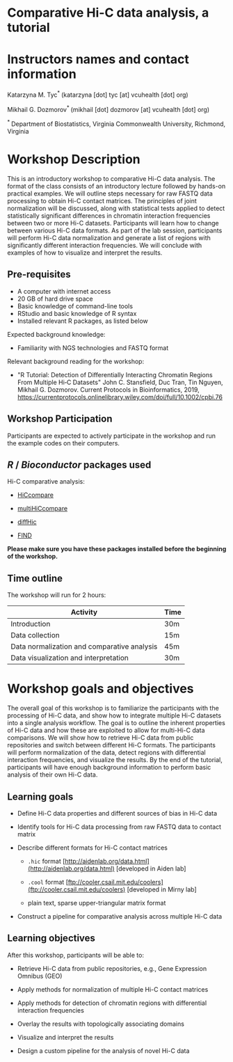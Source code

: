 
# Comparative Hi-C data analysis, a tutorial

# Instructors names and contact information

Katarzyna M. Tyc<sup>* </sup> (katarzyna [dot] tyc [at] vcuhealth [dot] org)

Mikhail G. Dozmorov<sup>* </sup> (mikhail [dot] dozmorov [at] vcuhealth [dot] org)

<sup>* </sup> Department of Biostatistics, Virginia Commonwealth University, Richmond, Virginia

# Workshop Description

This is an introductory workshop to comparative Hi-C data analysis. The format of the class consists of an introductory lecture followed by hands-on practical examples. We will outline steps necessary for raw FASTQ data processing to obtain Hi-C contact matrices. The principles of joint normalization will be discussed, along with statistical tests applied to detect statistically significant differences in chromatin interaction frequencies between two or more Hi-C datasets. Participants will learn how to change between various Hi-C data formats. As part of the lab session, participants will perform Hi-C data normalization and generate a list of regions with significantly different interaction frequencies. We will conclude with examples of how to visualize and interpret the results.

## Pre-requisites

* A computer with internet access 
* 20 GB of hard drive space
* Basic knowledge of command-line tools
* RStudio and basic knowledge of R syntax
* Installed relevant R packages, as listed below

Expected background knowledge:

* Familiarity with NGS technologies and FASTQ format

Relevant background reading for the workshop:  

* "R Tutorial: Detection of Differentially Interacting Chromatin Regions From Multiple Hi‐C Datasets" John C. Stansfield, Duc Tran, Tin Nguyen, Mikhail G. Dozmorov. Current Protocols in Bioinformatics, 2019, https://currentprotocols.onlinelibrary.wiley.com/doi/full/10.1002/cpbi.76

## Workshop Participation

Participants are expected to actively participate in the workshop and run the example codes on their computers.

## _R_ / _Bioconductor_ packages used

Hi-C comparative analysis:

* [HiCcompare](https://www.bioconductor.org/packages/release/bioc/html/HiCcompare.html)

* [multiHiCcompare](https://bioconductor.org/packages/release/bioc/html/multiHiCcompare.html) 

* [diffHic](https://bioconductor.org/packages/release/bioc/html/diffHic.html)

* [FIND](https://bitbucket.org/nadhir/find/downloads/)

__Please make sure you have these packages installed before the beginning of the workshop.__

## Time outline

The workshop will run for 2 hours:

| Activity                     | Time |
|------------------------------|------|
| Introduction                 | 30m  |
| Data collection              | 15m  |
| Data normalization and comparative analysis  | 45m  |
| Data visualization and interpretation        | 30m  |

# Workshop goals and objectives

The overall goal of this workshop is to familiarize the participants with the processing of Hi-C data, and show how to integrate multiple Hi-C datasets into a single analysis workflow. The goal is to outline the inherent properties of Hi-C data and how these are exploited to allow for multi-Hi-C data comparisons. We will show how to retrieve Hi-C data from public repositories and switch between different Hi-C formats. The participants will perform normalization of the data, detect regions with differential interaction frequencies, and visualize the results. By the end of the tutorial, participants will have enough background information to perform basic analysis of their own Hi-C data.

## Learning goals

* Define Hi-C data properties and different sources of bias in Hi-C data

* Identify tools for Hi-C data processing from raw FASTQ data to contact matrix

* Describe different formats for Hi-C contact matrices

  - `.hic` format [http://aidenlab.org/data.html](http://aidenlab.org/data.html) [developed in Aiden lab]

  - `.cool` format [ftp://cooler.csail.mit.edu/coolers](ftp://cooler.csail.mit.edu/coolers) [developed in Mirny lab]

  - plain text, sparse upper-triangular matrix format

* Construct a pipeline for comparative analysis across multiple Hi-C data

## Learning objectives

After this workshop, participants will be able to:

* Retrieve Hi-C data from public repositories, e.g., Gene Expression Omnibus (GEO) 

* Apply methods for normalization of multiple Hi-C contact matrices 

* Apply methods for detection of chromatin regions with differential interaction frequencies

* Overlay the results with topologically associating domains

* Visualize and interpret the results

* Design a custom pipeline for the analysis of novel Hi-C data
